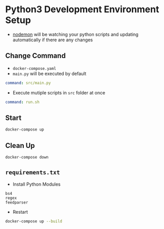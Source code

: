 # Python3 Development Environment Setup

-   [nodemon](https://www.npmjs.com/package/nodemon) will be watching your python scripts and updating automatically if there are any changes

## Change Command

-   `docker-compose.yaml`
-   `main.py` will be executed by default

```yaml
command: src/main.py
```

-   Execute mutiple scripts in `src` folder at once

```yaml
command: run.sh
```

## Start

```bash
docker-compose up
```

## Clean Up

```bash
docker-compose down
```

## `requirements.txt`

-   Install Python Modules

```
bs4
regex
feedparser
```

-   Restart

```bash
docker-compose up --build
```
